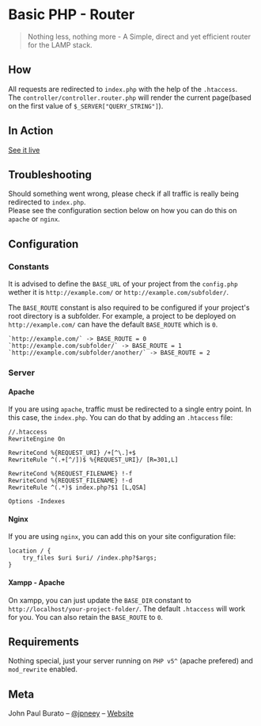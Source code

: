 # Basic PHP - Router
> Nothing less, nothing more - A Simple, direct and yet efficient router for the LAMP stack.

## How
All requests are redirected to `index.php` with the help of the `.htaccess`.<br>
The `controller/controller.router.php` will render the current page(based on the first value of `$_SERVER["QUERY_STRING"]`).

## In Action
[See it live](https://php-router.herokuapp.com/)

## Troubleshooting
Should something went wrong, please check if all traffic is really being redirected to `index.php`.<br>
Please see the configuration section below on how you can do this on `apache` or `nginx`.

## Configuration

### Constants
It is advised to define the `BASE_URL` of your project from the `config.php` wether it is `http://example.com/` or
`http://example.com/subfolder/`.

The `BASE_ROUTE` constant is also required to be configured if your project's root directory is a subfolder.
For example, a project to be deployed on `http://example.com/` can have the default `BASE_ROUTE` which is `0`.
```
`http://example.com/` -> BASE_ROUTE = 0
`http://example.com/subfolder/` -> BASE_ROUTE = 1 
`http://example.com/subfolder/another/` -> BASE_ROUTE = 2
``` 

### Server
#### Apache
If you are using `apache`, traffic must be redirected to a single entry point. In this case, the `index.php`.
You can do that by adding an `.htaccess` file:
```
//.htaccess
RewriteEngine On

RewriteCond %{REQUEST_URI} /+[^\.]+$
RewriteRule ^(.+[^/])$ %{REQUEST_URI}/ [R=301,L]

RewriteCond %{REQUEST_FILENAME} !-f
RewriteCond %{REQUEST_FILENAME} !-d
RewriteRule ^(.*)$ index.php?$1 [L,QSA]

Options -Indexes
```
#### Nginx
If you are using `nginx`, you can add this on your site configuration file:
```
location / {
    try_files $uri $uri/ /index.php?$args;
}
```

#### Xampp - Apache
On xampp, you can just update the `BASE_DIR` constant to `http://localhost/your-project-folder/`. The default `.htaccess` will work<br>
for you. You can also retain the `BASE_ROUTE` to `0`.

## Requirements
Nothing special, just your server running on `PHP v5^` (apache prefered) and `mod_rewrite` enabled.

## Meta
John Paul Burato – [@jpneey](https://github.com/jpneey) – [Website](https://jpburato.now.sh)
